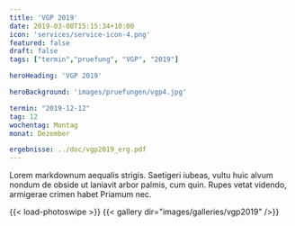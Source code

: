 ```yaml
---
title: 'VGP 2019'
date: 2019-03-08T15:15:34+10:00
icon: 'services/service-icon-4.png'
featured: false
draft: false
tags: ["termin","pruefung", "VGP", "2019"]

heroHeading: 'VGP 2019'

heroBackground: 'images/pruefungen/vgp4.jpg'

termin: "2019-12-12"
tag: 12
wochentag: Montag
monat: Dezember

ergebnisse: ../doc/vgp2019_erg.pdf
---
```


Lorem markdownum aequalis strigis. Saetigeri iubeas, vultu huic alvum nondum
de obside ut laniavit arbor palmis, cum quin. Rupes vetat videndo, armigerae
crimen habet Priamum nec.

{{< load-photoswipe >}}
{{< gallery dir="images/galleries/vgp2019" />}}
